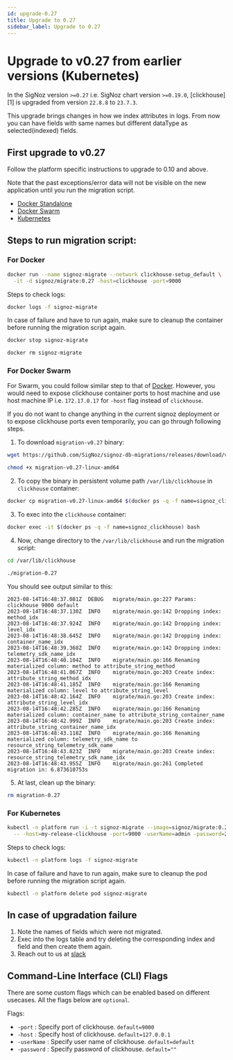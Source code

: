 ```yaml
---
id: upgrade-0.27
title: Upgrade to 0.27
sidebar_label: Upgrade to 0.27
---
```


# Upgrade to v0.27 from earlier versions (Kubernetes)

In the SigNoz version `>=0.27` i.e. SigNoz chart version `>=0.19.0`, [clickhouse][1]
is upgraded from version `22.8.8` to `23.7.3`.

This upgrade brings changes in how we index attributes in logs. From now you can have fields with same names but different dataType as selected(indexed) fields.

## First upgrade to v0.27

Follow the platform specific instructions to upgrade to 0.10 and above.

Note that the past exceptions/error data will not be visible on the new application until you run the migration script.

- [Docker Standalone](https://signoz.io/docs/operate/docker-standalone/#upgrade)
- [Docker Swarm](https://signoz.io/docs/operate/docker-swarm/#upgrade)
- [Kubernetes](https://signoz.io/docs/operate/kubernetes/#upgrade)


## Steps to run migration script:

### For Docker
```bash
docker run --name signoz-migrate --network clickhouse-setup_default \
  -it -d signoz/migrate:0.27 -host=clickhouse -port=9000
```

Steps to check logs:

```bash
docker logs -f signoz-migrate
```

In case of failure and have to run again, make sure to cleanup the container before running the migration script again.

```bash
docker stop signoz-migrate

docker rm signoz-migrate
```


### For Docker Swarm

For Swarm, you could follow similar step to that of [Docker](#docker). However,
you would need to expose clickhouse container ports to host machine and use
host machine IP i.e. `172.17.0.17` for `-host` flag instead of `clickhouse`.

If you do not want to change anything in the current signoz deployment or to
expose clickhouse ports even temporarily, you can go through following steps.

1. To download `migration-v0.27` binary:

  ```bash
  wget https://github.com/SigNoz/signoz-db-migrations/releases/download/v0.27/migration-v0.27-linux-amd64

  chmod +x migration-v0.27-linux-amd64
  ```

2. To copy the binary in persistent volume path `/var/lib/clickhouse` in `clickhouse` container:

  ```bash
  docker cp migration-v0.27-linux-amd64 $(docker ps -q -f name=signoz_clickhouse):/var/lib/clickhouse/migration-0.27
  ```

3. To exec into the `clickhouse` container:

  ```bash
  docker exec -it $(docker ps -q -f name=signoz_clickhouse) bash
  ```

4. Now, change directory to the `/var/lib/clickhouse` and run the migration script:

  ```bash
  cd /var/lib/clickhouse

  ./migration-0.27
  ```

  You should see output similar to this:
  ```
  2023-08-14T16:48:37.081Z	DEBUG	migrate/main.go:227	Params: clickhouse 9000 default
  2023-08-14T16:48:37.130Z	INFO	migrate/main.go:142	Dropping index: method_idx
  2023-08-14T16:48:37.924Z	INFO	migrate/main.go:142	Dropping index: level_idx
  2023-08-14T16:48:38.645Z	INFO	migrate/main.go:142	Dropping index: container_name_idx
  2023-08-14T16:48:39.368Z	INFO	migrate/main.go:142	Dropping index: telemetry_sdk_name_idx
  2023-08-14T16:48:40.104Z	INFO	migrate/main.go:166	Renaming materialized column: method to attribute_string_method
  2023-08-14T16:48:41.067Z	INFO	migrate/main.go:203	Create index: attribute_string_method_idx
  2023-08-14T16:48:41.185Z	INFO	migrate/main.go:166	Renaming materialized column: level to attribute_string_level
  2023-08-14T16:48:42.164Z	INFO	migrate/main.go:203	Create index: attribute_string_level_idx
  2023-08-14T16:48:42.285Z	INFO	migrate/main.go:166	Renaming materialized column: container_name to attribute_string_container_name
  2023-08-14T16:48:42.999Z	INFO	migrate/main.go:203	Create index: attribute_string_container_name_idx
  2023-08-14T16:48:43.118Z	INFO	migrate/main.go:166	Renaming materialized column: telemetry_sdk_name to resource_string_telemetry_sdk_name
  2023-08-14T16:48:43.823Z	INFO	migrate/main.go:203	Create index: resource_string_telemetry_sdk_name_idx
  2023-08-14T16:48:43.955Z	INFO	migrate/main.go:261	Completed migration in: 6.873610753s
  ```

5. At last, clean up the binary:

  ```bash
  rm migration-0.27
  ```


### For Kubernetes

```bash
kubectl -n platform run -i -t signoz-migrate --image=signoz/migrate:0.27 --restart='Never' \
  -- -host=my-release-clickhouse -port=9000 -userName=admin -password=27ff0399-0d3a-4bd8-919d-17c2181e6fb9
```

Steps to check logs:

```bash
kubectl -n platform logs -f signoz-migrate
```

In case of failure and have to run again, make sure to cleanup the pod before running the migration script again.

```bash
kubectl -n platform delete pod signoz-migrate
```


## In case of upgradation failure

1. Note the names of fields which were not migrated.
2. Exec into the logs table and try deleting the corresponding index and field and then create them again.
3. Reach out to us at [slack](https://signoz.io/slack)

## Command-Line Interface (CLI) Flags

There are some custom flags which can be enabled based on different usecases.
All the flags below are `optional`.

Flags:

- `-port` : Specify port of clickhouse. `default=9000`
- `-host` : Specify host of clickhouse. `default=127.0.0.1`
- `-userName` : Specify user name of clickhouse. `default=default`
- `-password` : Specify password of clickhouse. `default=""`

